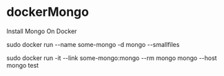 # dockerMongo

Install Mongo On Docker

sudo docker run --name some-mongo -d mongo --smallfiles


sudo docker run -it --link some-mongo:mongo --rm mongo mongo --host mongo test
